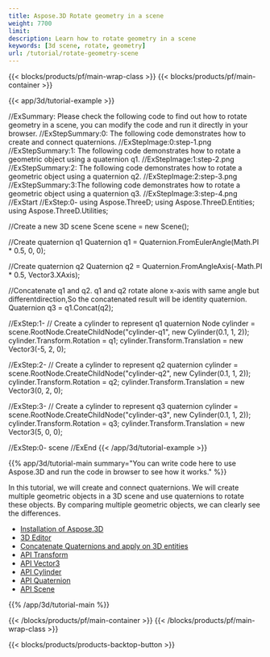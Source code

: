 ```yaml
---
title: Aspose.3D Rotate geometry in a scene
weight: 7700
limit: 
description: Learn how to rotate geometry in a scene
keywords: [3d scene, rotate, geometry]
url: /tutorial/rotate-geometry-scene
---
```


{{< blocks/products/pf/main-wrap-class >}}
{{< blocks/products/pf/main-container >}}

{{< app/3d/tutorial-example >}}


//ExSummary: Please check the following code to find out how to rotate geometry in a scene, you can modify the code and run it directly in your browser.
//ExStepSummary:0: The following code demonstrates how to create and connect quaternions.
//ExStepImage:0:step-1.png
//ExStepSummary:1: The following code demonstrates how to rotate a geometric object using a quaternion q1.
//ExStepImage:1:step-2.png
//ExStepSummary:2: The following code demonstrates how to rotate a geometric object using a quaternion q2.
//ExStepImage:2:step-3.png
//ExStepSummary:3:The following code demonstrates how to rotate a geometric object using a quaternion q3.
//ExStepImage:3:step-4.png
//ExStart
//ExStep:0-
using Aspose.ThreeD;
using Aspose.ThreeD.Entities;
using Aspose.ThreeD.Utilities;

//Create a new 3D scene
Scene scene = new Scene();

//Create quaternion q1
 Quaternion q1 = Quaternion.FromEulerAngle(Math.PI * 0.5, 0, 0);

//Create quaternion q2
Quaternion q2 = Quaternion.FromAngleAxis(-Math.PI * 0.5, Vector3.XAxis);

//Concatenate q1 and q2. q1 and q2 rotate alone x-axis with same angle but differentdirection,So the concatenated result will be identity quaternion. 
Quaternion q3 = q1.Concat(q2);

//ExStep:1-
// Create a cylinder to represent q1 quaternion
Node cylinder = scene.RootNode.CreateChildNode("cylinder-q1", new Cylinder(0.1, 1, 2));
cylinder.Transform.Rotation = q1;
cylinder.Transform.Translation = new Vector3(-5, 2, 0);

//ExStep:2-
// Create a cylinder to represent q2 quaternion
cylinder = scene.RootNode.CreateChildNode("cylinder-q2", new Cylinder(0.1, 1, 2));
cylinder.Transform.Rotation = q2;
cylinder.Transform.Translation = new Vector3(0, 2, 0);

//ExStep:3-
// Create a cylinder to represent q3 quaternion
cylinder = scene.RootNode.CreateChildNode("cylinder-q3", new Cylinder(0.1, 1, 2));
cylinder.Transform.Rotation = q3;
cylinder.Transform.Translation = new Vector3(5, 0, 0);

//ExStep:0-
scene
//ExEnd
{{< /app/3d/tutorial-example >}}

{{% app/3d/tutorial-main summary="You can write code here to use Aspose.3D and run the code in browser to see how it works." %}}

In this tutorial, we will create and connect quaternions. We will create multiple geometric objects in a 3D scene and use quaternions to rotate these objects. By comparing multiple geometric objects, we can clearly see the differences.

* [Installation of Aspose.3D](https://docs.aspose.com/3d/net/installation/)
* [3D Editor](https://products.aspose.app/3d/editor/)
* [Concatenate Quaternions and apply on 3D entities](https://docs.aspose.com/3d/net/concatenate-quaternions-and-apply-on-3d-entities/)
* [API Transform](https://reference.aspose.com/3d/net/aspose.threed/transform/)
* [API Vector3](https://reference.aspose.com/3d/net/aspose.threed.utilities/vector3/)
* [API Cylinder](https://reference.aspose.com/3d/net/aspose.threed.entities/cylinder/)
* [API Quaternion](https://reference.aspose.com/3d/net/aspose.threed.utilities/quaternion/)
* [API Scene](https://reference.aspose.com/3d/net/aspose.threed/scene/)

{{% /app/3d/tutorial-main %}}

{{< /blocks/products/pf/main-container >}}
{{< /blocks/products/pf/main-wrap-class >}}

{{< blocks/products/products-backtop-button >}}

